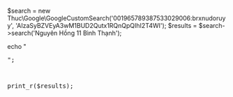$search = new Thuc\Google\GoogleCustomSearch('001965789387533029006:brxnudoruyy', 'AIzaSyBZVEyA3wM1BUD2Qutx1RQnQpQIhI2T4WI');
$results = $search->search('Nguyên Hồng 11 Bình Thạnh');

echo "<pre>";

print_r($results);


